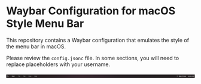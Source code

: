 # Waybar Configuration for macOS Style Menu Bar

This repository contains a Waybar configuration that emulates the style of the menu bar in macOS.

Please review the `config.jsonc` file. In some sections, you will need to replace placeholders with your username.

<img src="screenshot.png" alt="Alt text" width="700"  />

